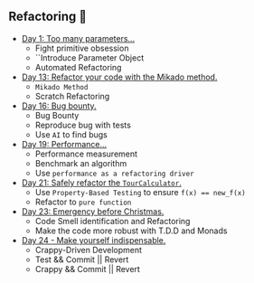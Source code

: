 ## Refactoring 🚀
- [Day 1: Too many parameters...](../docs/day01/challenge.md)
  - Fight primitive obsession
  - ``Introduce Parameter Object
  - Automated Refactoring
- [Day 13: Refactor your code with the Mikado method.](../docs/day13/challenge.md)
  - `Mikado Method`
  - Scratch Refactoring
- [Day 16: Bug bounty.](../docs/day16/challenge.md)
    - Bug Bounty
    - Reproduce bug with tests
    - Use `AI` to find bugs
- [Day 19: Performance...](../docs/day19/challenge.md)
  - Performance measurement
  - Benchmark an algorithm
  - Use `performance as a refactoring driver`
- [Day 21: Safely refactor the `TourCalculator`.](../docs/day21/challenge.md)
  - Use `Property-Based Testing` to ensure `f(x) == new_f(x)`
  - Refactor to `pure function`
- [Day 23: Emergency before Christmas.](../docs/day23/challenge.md)
  - Code Smell identification and Refactoring
  - Make the code more robust with T.D.D and Monads
- [Day 24 - Make yourself indispensable.](../docs/day24/challenge.md) 
  - Crappy-Driven Development
  - Test && Commit || Revert
  - Crappy && Commit || Revert